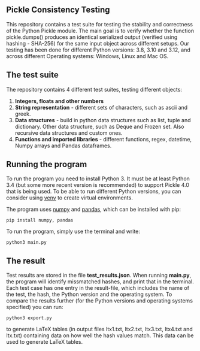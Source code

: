 ## Pickle Consistency Testing
This repository contains a test suite for testing the stability and correctness of the Python Pickle module. The main goal is to verify whether the function pickle.dumps() produces an identical serialized output (verified using hashing - SHA-256) for the same input object across different setups. Our testing has been done for different Python versions: 3.8, 3.10 and 3.12, and across different Operating systems: Windows, Linux and Mac OS.

## The test suite
The repository contains 4 different test suites, testing different objects:
1. **Integers, floats and other numbers**
2. **String representation** - different sets of characters, such as ascii and greek.
3. **Data structures** - build in python data structures such as list, tuple and dictionary. Other data structure, such as Deque and Frozen set. Also recursive data structures and custom ones.
4. **Functions and imported libraries**  - different functions, regex, datetime, Numpy arrays and Pandas dataframes.
## Running the program
To run the program you need to install Python 3. It must be at least Python 3.4 (but some more recent version is recommended) to support Pickle 4.0 that is being used. To be able to run different Python versions, you can consider using [venv](https://docs.python.org/3/library/venv.html) to create virtual environments. 

The program uses [numpy](https://github.com/numpy/numpy) and [pandas](https://github.com/pandas-dev/pandas), which can be installed with pip:
```
pip install numpy, pandas
```

To run the program, simply use the terminal and write:
```
python3 main.py
```
## The result
Test results are stored in the file **test_results.json**. When running **main.py**, the program will identify missmatched hashes, and print that in the terminal. Each test case has one entry in the result-file, which includes the name of the test, the hash, the Python version and the operating system. To compare the results further (for the Python versions and operating systems specified) you can run:
```
python3 export.py
```
to generate LaTeX tables (in output files ltx1.txt, ltx2.txt, ltx3.txt, ltx4.txt and ltx.txt) containing data on how well the hash values match. This data can be used to generate LaTeX tables.